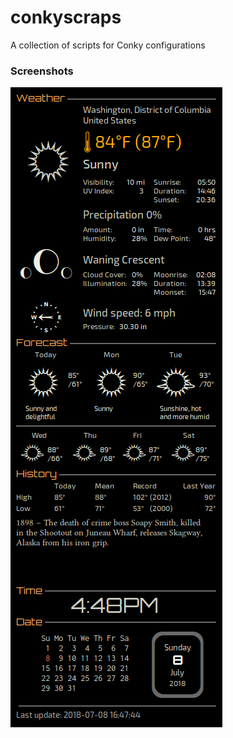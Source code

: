 # conkyscraps
A collection of scripts for Conky configurations

### Screenshots
[![screenshot](https://github.com/j-m-t/conkyscraps/blob/master/img/conky_weather.png)](https://github.com/j-m-t/conkyscraps/blob/master/img/conky_weather.png)
